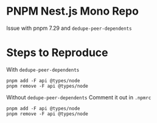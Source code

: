 # PNPM Nest.js Mono Repo

Issue with pnpm 7.29 and `dedupe-peer-dependents`

# Steps to Reproduce

With `dedupe-peer-dependents`

```
pnpm add -F api @types/node
pnpm remove -F api @types/node
```

Without `dedupe-peer-dependents`
Comment it out in `.npmrc`

```
pnpm add -F api @types/node
pnpm remove -F api @types/node
```

